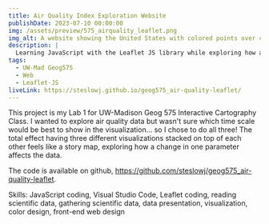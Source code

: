 ```yaml
---
title: Air Quality Index Exploration Website
publishDate: 2023-07-10 00:00:00
img: /assets/preview/575_airquality_leaflet.png
img_alt: A website showing the United States with colored points over cities that represent air quality values.
description: |
  Learning JavaScript with the Leaflet JS library while exploring how air quality data changes over time.
tags:
  - UW-Mad Geog575
  - Web
  - Leaflet-JS
liveLink: https://steslowj.github.io/geog575_air-quality-leaflet/
---
```


This project is my Lab 1 for UW-Madison Geog 575 Interactive Cartography Class. I wanted to explore air quality data but wasn't sure which time scale would be best to show in the visualization... so I chose to do all three! The total effect having three different visualizations stacked on top of each other feels like a story map, exploring how a change in one parameter affects the data.

The code is available on github, <a href="https://github.com/steslowj/geog575_air-quality-leaflet" target="_blank">https://github.com/steslowj/geog575_air-quality-leaflet</a>.

Skills: JavaScript coding, Visual Studio Code, Leaflet coding, reading scientific data, gathering scientific data, data presentation, visualization, color design, front-end web design